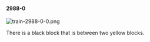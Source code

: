 #### 2988-0
![train-2988-0-0.png](https://github.com/lil-lab/nlvr/raw/master/nlvr/train/images/14/train-2988-0-0.png "train-2988-0-0.png")

There is a black block that is between two yellow blocks.